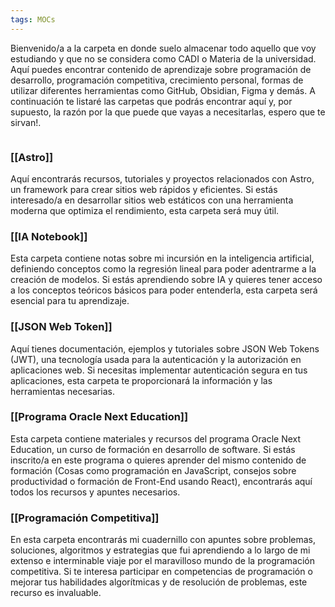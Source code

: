 ```yaml
---
tags: MOCs
---
```

Bienvenido/a a la carpeta en donde suelo almacenar todo aquello que voy estudiando y que no se considera como CADI o Materia de la universidad. Aquí puedes encontrar contenido de aprendizaje sobre programación de desarrollo, programación competitiva, crecimiento personal, formas de utilizar diferentes herramientas como GitHub, Obsidian, Figma y demás. A continuación te listaré las carpetas que podrás encontrar aquí y, por supuesto, la razón por la que puede que vayas a necesitarlas, espero que te sirvan!.

```table-of-contents
```

### [[Astro]]

 Aquí encontrarás recursos, tutoriales y proyectos relacionados con Astro, un framework para crear sitios web rápidos y eficientes. Si estás interesado/a en desarrollar sitios web estáticos con una herramienta moderna que optimiza el rendimiento, esta carpeta será muy útil.

### [[IA Notebook]]

Esta carpeta contiene notas sobre mi incursión en la inteligencia artificial, definiendo conceptos como la regresión lineal para poder adentrarme a la creación de modelos. Si estás aprendiendo sobre IA y quieres tener acceso a los conceptos teóricos básicos para poder entenderla, esta carpeta será esencial para tu aprendizaje.

### [[JSON Web Token]]

Aquí tienes documentación, ejemplos y tutoriales sobre JSON Web Tokens (JWT), una tecnología usada para la autenticación y la autorización en aplicaciones web. Si necesitas implementar autenticación segura en tus aplicaciones, esta carpeta te proporcionará la información y las herramientas necesarias.

### [[Programa Oracle Next Education]]
   
 Esta carpeta contiene materiales y recursos del programa Oracle Next Education, un curso de formación en desarrollo de software. Si estás inscrito/a en este programa o quieres aprender del mismo contenido de formación (Cosas como programación en JavaScript, consejos sobre productividad o formación de Front-End usando React), encontrarás aquí todos los recursos y apuntes necesarios.
 
### [[Programación Competitiva]]
   
 En esta carpeta encontrarás mi cuadernillo con apuntes sobre problemas, soluciones, algoritmos y estrategias que fui aprendiendo a lo largo de mi extenso e interminable viaje por el maravilloso mundo de la programación competitiva. Si te interesa participar en competencias de programación o mejorar tus habilidades algorítmicas y de resolución de problemas, este recurso es invaluable.